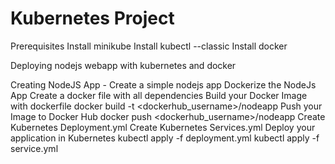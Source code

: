 # Kubernetes Project


Prerequisites
Install minikube
Install kubectl --classic
Install docker

Deploying nodejs webapp with kubernetes and docker

Creating NodeJS App - Create a simple nodejs app
Dockerize the NodeJs App
Create a docker file with all dependencies
Build your Docker Image with dockerfile
	docker build -t <dockerhub_username>/nodeapp
Push your Image to Docker Hub
	docker push <dockerhub_username>/nodeapp
Create Kubernetes Deployment.yml
Create Kubernetes Services.yml
Deploy your application in Kubernetes
	kubectl apply -f deployment.yml
	kubectl apply -f service.yml
